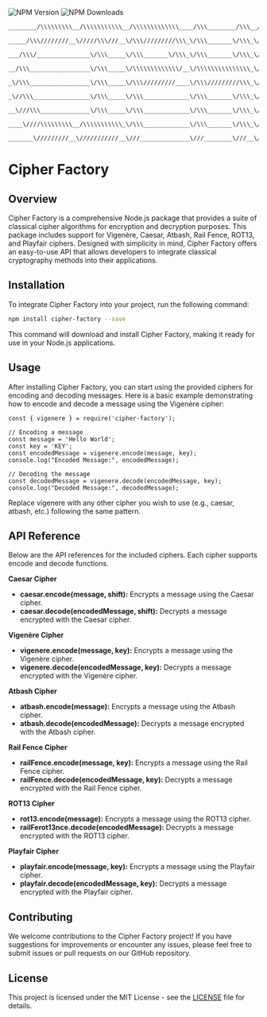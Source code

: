 ![NPM Version](https://img.shields.io/npm/v/cipher-factory) ![NPM Downloads](https://img.shields.io/npm/dy/cipher-factory)

```
________/\\\\\\\\\__/\\\\\\\\\\\__/\\\\\\\\\\\\\____/\\\________/\\\__/\\\\\\\\\\\\\\\____/\\\\\\\\\____________________/\\\\\\\\\\\\\\\_____/\\\\\\\\\___________/\\\\\\\\\__/\\\\\\\\\\\\\\\_______/\\\\\_________/\\\\\\\\\______/\\\________/\\\_        
 _____/\\\////////__\/////\\\///__\/\\\/////////\\\_\/\\\_______\/\\\_\/\\\///////////___/\\\///////\\\_________________\/\\\///////////____/\\\\\\\\\\\\\______/\\\////////__\///////\\\/////______/\\\///\\\_____/\\\///////\\\___\///\\\____/\\\/__       
  ___/\\\/_______________\/\\\_____\/\\\_______\/\\\_\/\\\_______\/\\\_\/\\\_____________\/\\\_____\/\\\_________________\/\\\______________/\\\/////////\\\___/\\\/_________________\/\\\_________/\\\/__\///\\\__\/\\\_____\/\\\_____\///\\\/\\\/____      
   __/\\\_________________\/\\\_____\/\\\\\\\\\\\\\/__\/\\\\\\\\\\\\\\\_\/\\\\\\\\\\\_____\/\\\\\\\\\\\/_____/\\\\\\\\\\\_\/\\\\\\\\\\\_____\/\\\_______\/\\\__/\\\___________________\/\\\________/\\\______\//\\\_\/\\\\\\\\\\\/________\///\\\/______     
    _\/\\\_________________\/\\\_____\/\\\/////////____\/\\\/////////\\\_\/\\\///////______\/\\\//////\\\____\///////////__\/\\\///////______\/\\\\\\\\\\\\\\\_\/\\\___________________\/\\\_______\/\\\_______\/\\\_\/\\\//////\\\__________\/\\\_______    
     _\//\\\________________\/\\\_____\/\\\_____________\/\\\_______\/\\\_\/\\\_____________\/\\\____\//\\\_________________\/\\\_____________\/\\\/////////\\\_\//\\\__________________\/\\\_______\//\\\______/\\\__\/\\\____\//\\\_________\/\\\_______   
      __\///\\\______________\/\\\_____\/\\\_____________\/\\\_______\/\\\_\/\\\_____________\/\\\_____\//\\\________________\/\\\_____________\/\\\_______\/\\\__\///\\\________________\/\\\________\///\\\__/\\\____\/\\\_____\//\\\________\/\\\_______  
       ____\////\\\\\\\\\__/\\\\\\\\\\\_\/\\\_____________\/\\\_______\/\\\_\/\\\\\\\\\\\\\\\_\/\\\______\//\\\_______________\/\\\_____________\/\\\_______\/\\\____\////\\\\\\\\\_______\/\\\__________\///\\\\\/_____\/\\\______\//\\\_______\/\\\_______ 
        _______\/////////__\///////////__\///______________\///________\///__\///////////////__\///________\///________________\///______________\///________\///________\/////////________\///_____________\/////_______\///________\///________\///________
```

# Cipher Factory

## Overview
Cipher Factory is a comprehensive Node.js package that provides a suite of classical cipher algorithms for encryption and decryption purposes. This package includes support for Vigenère, Caesar, Atbash, Rail Fence, ROT13, and Playfair ciphers. Designed with simplicity in mind, Cipher Factory offers an easy-to-use API that allows developers to integrate classical cryptography methods into their applications.

## Installation
To integrate Cipher Factory into your project, run the following command:

```bash
npm install cipher-factory --save
```

This command will download and install Cipher Factory, making it ready for use in your Node.js applications.

## Usage
After installing Cipher Factory, you can start using the provided ciphers for encoding and decoding messages. Here is a basic example demonstrating how to encode and decode a message using the Vigenère cipher:

```
const { vigenere } = require('cipher-factory');

// Encoding a message
const message = 'Hello World';
const key = 'KEY';
const encodedMessage = vigenere.encode(message, key);
console.log("Encoded Message:", encodedMessage);

// Decoding the message
const decodedMessage = vigenere.decode(encodedMessage, key);
console.log("Decoded Message:", decodedMessage);
```

Replace vigenere with any other cipher you wish to use (e.g., caesar, atbash, etc.) following the same pattern.

## API Reference

Below are the API references for the included ciphers. Each cipher supports encode and decode functions.

**Caesar Cipher**

- **caesar.encode(message, shift):** Encrypts a message using the Caesar cipher.
- **caesar.decode(encodedMessage, shift):** Decrypts a message encrypted with the Caesar cipher.

**Vigenère Cipher**

- **vigenere.encode(message, key):** Encrypts a message using the Vigenère cipher.
- **vigenere.decode(encodedMessage, key):** Decrypts a message encrypted with the Vigenère cipher.

**Atbash Cipher**

- **atbash.encode(message):** Encrypts a message using the Atbash cipher.
- **atbash.decode(encodedMessage):** Decrypts a message encrypted with the Atbash cipher.

**Rail Fence Cipher**

- **railFence.encode(message, key):** Encrypts a message using the Rail Fence cipher.
- **railFence.decode(encodedMessage, key):** Decrypts a message encrypted with the Rail Fence cipher.

**ROT13 Cipher**

- **rot13.encode(message):** Encrypts a message using the ROT13 cipher.
- **railFerot13nce.decode(encodedMessage):** Decrypts a message encrypted with the ROT13 cipher.

**Playfair Cipher**

- **playfair.encode(message, key):** Encrypts a message using the Playfair cipher.
- **playfair.decode(encodedMessage, key):** Decrypts a message encrypted with the Playfair cipher.


## Contributing
We welcome contributions to the Cipher Factory project! If you have suggestions for improvements or encounter any issues, please feel free to submit issues or pull requests on our GitHub repository.

## License
This project is licensed under the MIT License - see the [LICENSE](LICENSE.md) file for details.